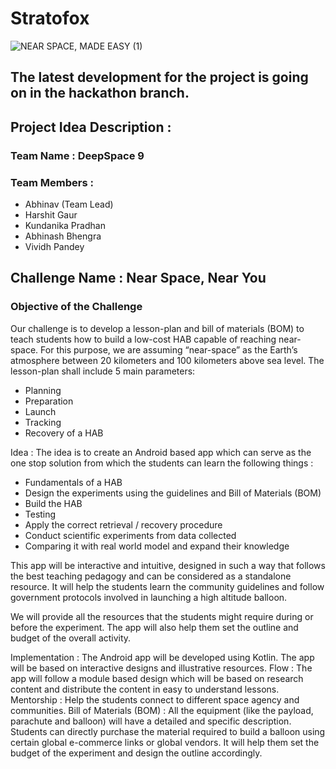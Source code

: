 # Stratofox

![NEAR SPACE, MADE EASY (1)](https://user-images.githubusercontent.com/43119465/135766702-a3e807e5-cccf-4ee1-9e18-c30e0b91ed93.png)


## The latest development for the project is going on in the hackathon branch.

## Project Idea Description  : 

### Team Name : DeepSpace 9
### Team Members : 
- Abhinav (Team Lead)
- Harshit Gaur 
- Kundanika Pradhan
- Abhinash Bhengra
- Vividh Pandey

## Challenge Name : Near Space, Near You
### Objective of the Challenge 
Our challenge is to develop a lesson-plan and bill of materials (BOM) to teach students how to build a low-cost HAB capable of reaching near-space. For this purpose, we are assuming “near-space” as the Earth’s atmosphere between 20 kilometers and 100 kilometers above sea level. The lesson-plan shall include 5 main parameters:
- Planning
- Preparation
- Launch
- Tracking 
- Recovery of a HAB

Idea  : The idea is to create an Android based app which can serve as the one stop solution from which the students can learn the following things : 
- Fundamentals of a HAB
- Design the experiments using the guidelines and Bill of Materials (BOM)
- Build the HAB
- Testing
- Apply the correct retrieval / recovery procedure
- Conduct scientific experiments from data collected
- Comparing it with real world model and expand their knowledge

This app will be interactive and intuitive, designed in such a way that follows the best teaching pedagogy and can be considered as a standalone resource. It will help the students learn the community guidelines and follow government protocols involved in launching a high altitude balloon.

We will provide all the resources that the students might require during or before the experiment. The app will also help them set the outline and budget of the overall activity.

Implementation : The Android app will be developed using Kotlin. The app will be based on interactive designs and illustrative resources.
Flow : The app will follow a module based design which will be based on research content and distribute the content in easy to understand lessons.
Mentorship : Help the students connect to different space agency and communities.
Bill of Materials (BOM) : All the equipment (like the payload, parachute and balloon) will have a detailed and specific description. Students can directly purchase the material required to build a balloon using certain global e-commerce links or global vendors. It will help them set the budget of the experiment and design the outline accordingly.

